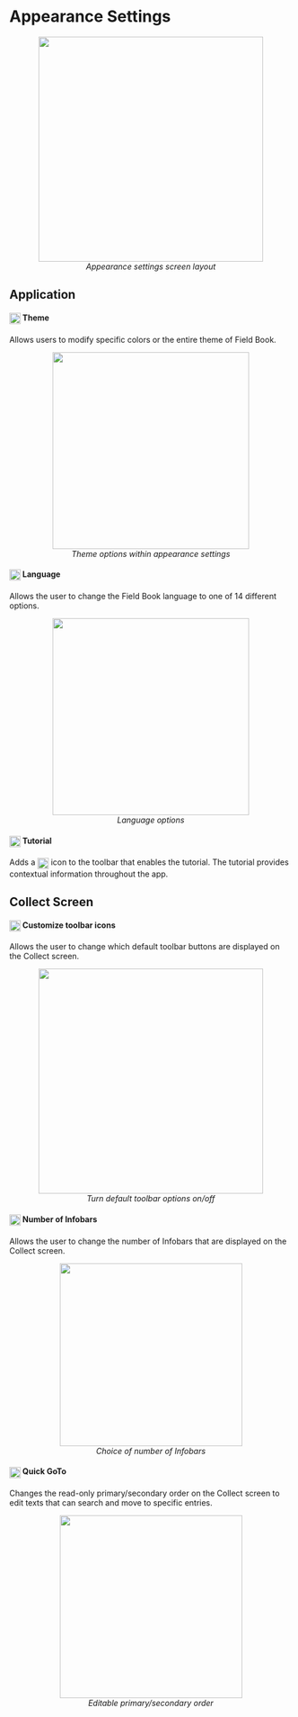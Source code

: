 Appearance Settings
===================

<figure align="center" class="image">
  <img src="_static/images/settings/appearance/settings_appearance_framed.png" width="400px"> 
  <figcaption><i>Appearance settings screen
layout</i></figcaption> 
</figure>

Application
-----------

#### <img ref="theme" style="vertical-align: middle;" src="_static/icons/settings/appearance/palette.png" width="20px"> Theme

Allows users to modify specific colors or the entire theme of Field
Book.

<figure align="center" class="image">
  <img src="_static/images/settings/appearance/settings_appearance_theme_framed.png" width="350px"> 
  <figcaption><i>Theme options within appearance
settings</i></figcaption> 
</figure>

#### <img ref="language" style="vertical-align: middle;" src="_static/icons/settings/appearance/translate.png" width="20px"> Language

Allows the user to change the Field Book language to one of 14 different
options.

<figure align="center" class="image">
  <img src="_static/images/settings/appearance/settings_appearance_language_framed.png" width="350px"> 
  <figcaption><i>Language options</i></figcaption> 
</figure>

#### <img ref="tutorial" style="vertical-align: middle;" src="_static/icons/settings/appearance/help-circle.png" width="20px"> Tutorial

Adds a
<img ref="tutorial" style="vertical-align: middle;" src="_static/icons/settings/appearance/help-circle.png" width="20px">
icon to the toolbar that enables the tutorial. The tutorial provides
contextual information throughout the app.

Collect Screen
--------------

#### <img ref="icons" style="vertical-align: middle;" src="_static/icons/settings/appearance/server-minus.png" width="20px"> Customize toolbar icons

Allows the user to change which default toolbar buttons are displayed on
the Collect screen.

<figure align="center" class="image">
  <img src="_static/images/settings/appearance/settings_appearance_toolbar_framed.png" width="400px"> 
  <figcaption><i>Turn default toolbar options
on/off</i></figcaption> 
</figure>

#### <img ref="infobars" style="vertical-align: middle;" src="_static/icons/settings/appearance/playlist-plus.png" width="20px"> Number of Infobars

Allows the user to change the number of Infobars that are displayed on
the Collect screen.

<figure align="center" class="image">
  <img src="_static/images/settings/appearance/settings_appearance_number_infobars.png" width="325px"> 
  <figcaption><i>Choice of number of
Infobars</i></figcaption> 
</figure>

#### <img ref="goto" style="vertical-align: middle;" src="_static/icons/settings/appearance/run-fast.png" width="20px"> Quick GoTo

Changes the read-only primary/secondary order on the Collect screen to
edit texts that can search and move to specific entries.

<figure align="center" class="image">
  <img src="_static/images/settings/appearance/settings_appearance_quick_goto.png" width="325px"> 
  <figcaption><i>Editable primary/secondary order</i></figcaption> 
</figure>
